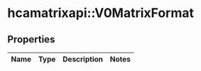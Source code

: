 # hcamatrixapi::V0MatrixFormat

## Properties
Name | Type | Description | Notes
------------ | ------------- | ------------- | -------------


